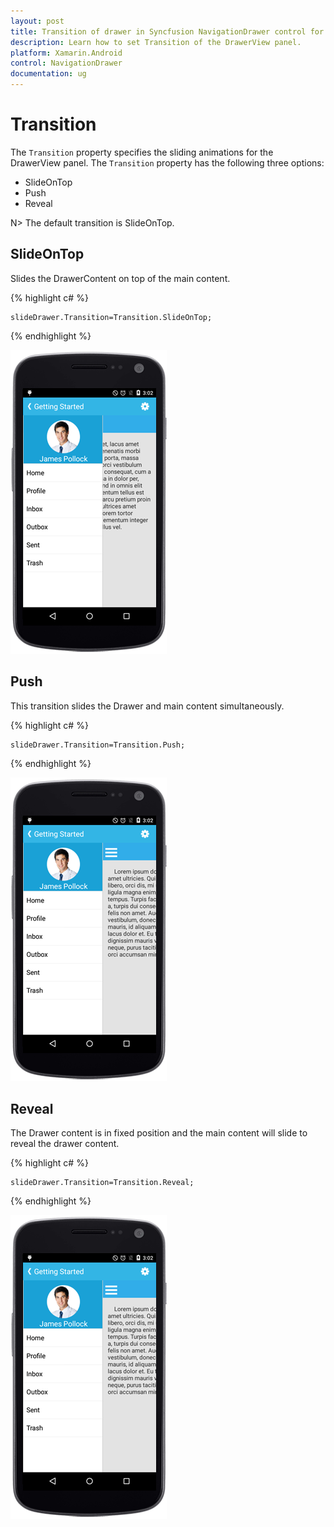 ```yaml
---
layout: post
title: Transition of drawer in Syncfusion NavigationDrawer control for Xamarin.Android
description: Learn how to set Transition of the DrawerView panel.
platform: Xamarin.Android
control: NavigationDrawer
documentation: ug
---
```

# Transition

The `Transition` property specifies the sliding animations for the DrawerView panel. The `Transition` property has the following three options:

* SlideOnTop
* Push
* Reveal

N> The default transition is SlideOnTop.

## SlideOnTop

Slides the DrawerContent on top of the main content.

{% highlight c# %} 

	slideDrawer.Transition=Transition.SlideOnTop;

{% endhighlight %}

![](images/Slide-on-top.png)

## Push

This transition slides the Drawer and main content simultaneously.

{% highlight c# %} 

	slideDrawer.Transition=Transition.Push;

{% endhighlight %}

![](images/Push.png)

## Reveal

The Drawer content is in fixed position and the main content will slide to reveal the drawer content.

{% highlight c# %} 

	slideDrawer.Transition=Transition.Reveal;

{% endhighlight %}

![](images/reveal.png)
